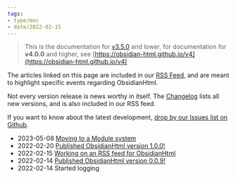 ```yaml
---
tags:
- type/moc
- date/2022-02-15
---
```

   
> This is the documentation for [v3.5.0](./Changelog/v3.5.0.md) and lower, for documentation for **v4.0.0** and higher, see [https://obsidian-html.github.io/v4](https://obsidian-html.github.io/v4)   
   
The articles linked on this page are included in our [RSS Feed](./Configurations/Features/RSS%20Feed.md), and are meant to highlight specific events regarding ObsidianHtml.    
   
Not every version release is news worthy in itself. The [Changelog](./Changelog/Changelog.md) lists all new versions, and is also included in our RSS feed.   
   
If you want to know about the latest development, [drop by our Issues list on Github](https://github.com/obsidian-html/obsidian-html/issues).   
   
   
- 2023-05-08 [Moving to a Module system](./Log/Moving%20to%20a%20Module%20system.md)   
- 2022-02-20 [Published ObsidianHtml version 1.0.0!](./Log/Published%20ObsidianHtml%20version%201.0.0%21.md)   
- 2022-02-15 [Working on an RSS feed for ObsidianHtml](./Log/Working%20on%20an%20RSS%20feed%20for%20ObsidianHtml.md)   
- 2022-02-14 [Published ObsidianHtml version 0.0.9!](./Log/Published%20ObsidianHtml%20version%200.0.9%21.md)    
- 2022-02-14 Started logging